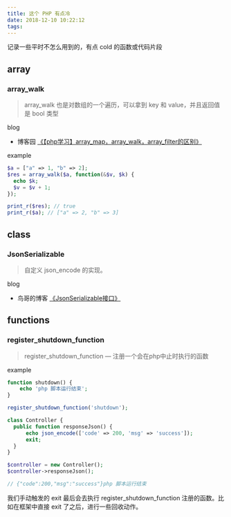 ```yaml
---
title: 这个 PHP 有点冷
date: 2018-12-10 10:22:12
tags:
---
```



记录一些平时不怎么用到的，有点 cold 的函数或代码片段

## array

### array_walk

> array_walk 也是对数组的一个遍历，可以拿到 key 和 value，并且返回值是 bool 类型

blog
- 博客园 [《【php学习】array_map，array_walk，array_filter的区别》](https://www.cnblogs.com/lhat/p/5882431.html)

example
```php
$a = ["a" => 1, "b" => 2];
$res = array_walk($a, function(&$v, $k) {
  echo $k;
  $v = $v + 1;
});

print_r($res); // true
print_r($a); // ["a" => 2, "b" => 3]
```

## class

### JsonSerializable

> 自定义 json_encode 的实现。

blog
- 鸟哥的博客 [《JsonSerializable接口》](http://www.laruence.com/2011/10/10/2204.html) 

## functions

### register_shutdown_function

> register_shutdown_function — 注册一个会在php中止时执行的函数

example
```php
function shutdown() {
    echo 'php 脚本运行结束';
}

register_shutdown_function('shutdown');

class Controller {
  public function responseJson() {
      echo json_encode(['code' => 200, 'msg' => 'success']);
      exit;
  }
}

$controller = new Controller();
$controller->responseJson();

// {"code":200,"msg":"success"}php 脚本运行结束
```

我们手动触发的 exit 最后会去执行 register_shutdown_function 注册的函数。比如在框架中直接 exit 了之后，进行一些回收动作。

